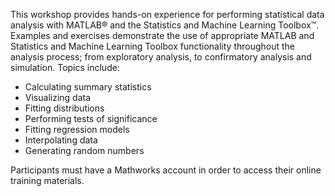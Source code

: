 This workshop provides hands-on experience for performing statistical data analysis with MATLAB® and the Statistics and Machine Learning Toolbox™. Examples and exercises demonstrate the use of appropriate MATLAB and Statistics and Machine Learning Toolbox functionality throughout the analysis process; from exploratory analysis, to confirmatory analysis and simulation. Topics include:

  -  Calculating summary statistics
  -  Visualizing data
  -  Fitting distributions
  -  Performing tests of significance
  -  Fitting regression models
  -  Interpolating data
  -  Generating random numbers

Participants must have a Mathworks account in order to access their online training materials.

